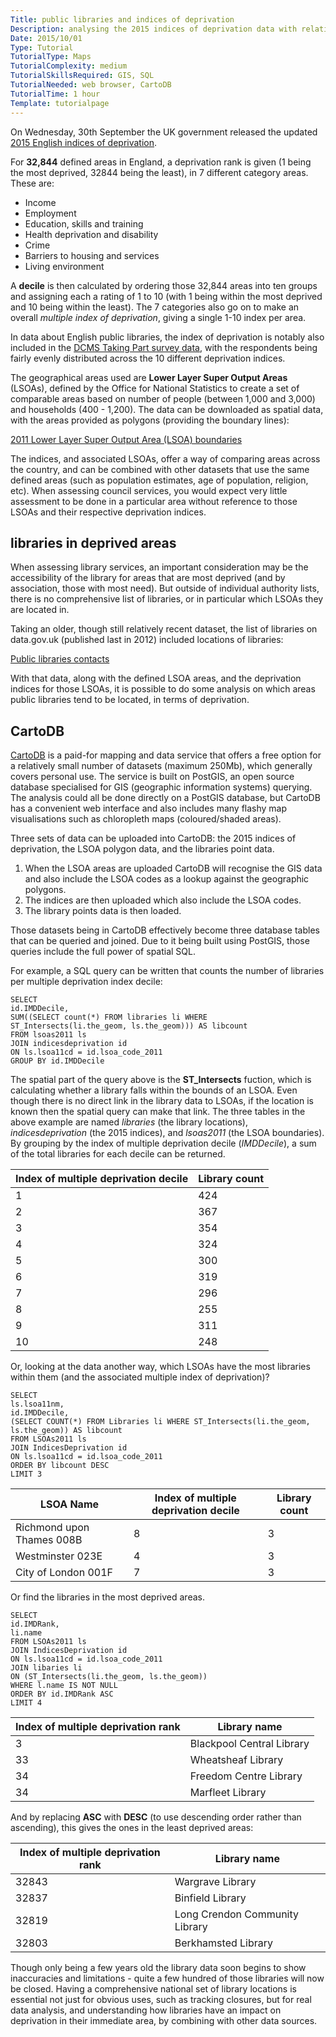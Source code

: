 ```yaml
---
Title: public libraries and indices of deprivation
Description: analysing the 2015 indices of deprivation data with relation to lower layer super output areas and the location of libraries
Date: 2015/10/01
Type: Tutorial
TutorialType: Maps
TutorialComplexity: medium
TutorialSkillsRequired: GIS, SQL
TutorialNeeded: web browser, CartoDB
TutorialTime: 1 hour
Template: tutorialpage
---
```


On Wednesday, 30th September the UK government released the updated [2015 English indices of deprivation](https://www.gov.uk/government/statistics/english-indices-of-deprivation-2015). 

For **32,844** defined areas in England, a deprivation rank is given (1 being the most deprived, 32844 being the least), in 7 different category areas.  These are:

- Income
- Employment
- Education, skills and training
- Health deprivation and disability
- Crime
- Barriers to housing and services
- Living environment

A **decile** is then calculated by ordering those 32,844 areas into ten groups and assigning each a rating of 1 to 10 (with 1 being within the most deprived and 10 being within the least).  The 7 categories also go on to make an overall *multiple index of deprivation*, giving a single 1-10 index per area.

In data about English public libraries, the index of deprivation is notably also included in the [DCMS Taking Part survey data](https://www.gov.uk/government/statistics/taking-part-201516-quarter-2-statistical-release), with the respondents being fairly evenly distributed across the 10 different deprivation indices.

The geographical areas used are **Lower Layer Super Output Areas** (LSOAs), defined by the Office for National Statistics to create a set of comparable areas based on number of people (between 1,000 and 3,000) and households (400 - 1,200).  The data can be downloaded as spatial data, with the areas provided as polygons (providing the boundary lines):

[2011 Lower Layer Super Output Area (LSOA) boundaries](http://www.ons.gov.uk/ons/guide-method/geography/products/census/spatial/2011/index.html)

The indices, and associated LSOAs, offer a way of comparing areas across the country, and can be combined with other datasets that use the same defined areas (such as population estimates, age of population, religion, etc).  When assessing council services, you would expect very little assessment to be done in a particular area without reference to those LSOAs and their respective deprivation indices.

## libraries in deprived areas

When assessing library services, an important consideration may be the accessibility of the library for areas that are most deprived (and by association, those with most need).  But outside of individual authority lists, there is no comprehensive list of libraries, or in particular which LSOAs they are located in.

Taking an older, though still relatively recent dataset, the list of libraries on data.gov.uk (published last in 2012) included locations of libraries:

[Public libraries contacts](https://data.gov.uk/dataset/uk-public-library-contacts-14032012)

With that data, along with the defined LSOA areas, and the deprivation indices for those LSOAs, it is possible to do some analysis on which areas public libraries tend to be located, in terms of deprivation.

## CartoDB

[CartoDB](https://cartodb.com/) is a paid-for mapping and data service that offers a free option for a relatively small number of datasets (maximum 250Mb), which generally covers personal use.  The service is built on PostGIS, an open source database specialised for GIS (geographic information systems) querying.  The analysis could all be done directly on a PostGIS database, but CartoDB has a convenient web interface and also includes many flashy map visualisations such as chloropleth maps (coloured/shaded areas).

Three sets of data can be uploaded into CartoDB:  the 2015 indices of deprivation, the LSOA polygon data, and the libraries point data.

1. When the LSOA areas are uploaded CartoDB will recognise the GIS data and also include the LSOA codes as a lookup against the geographic polygons.
2. The indices are then uploaded which also include the LSOA codes.
3. The library points data is then loaded.

Those datasets being in CartoDB effectively become three database tables that can be queried and joined.  Due to it being built using PostGIS, those queries include the full power of spatial SQL.

For example, a SQL query can be written that counts the number of libraries per multiple deprivation index decile:

<pre class="prettyprint linenums lang-sql">
<code>SELECT 
id.IMDDecile,
SUM((SELECT count(*) FROM libraries li WHERE ST_Intersects(li.the_geom, ls.the_geom))) AS libcount
FROM lsoas2011 ls
JOIN indicesdeprivation id
ON ls.lsoa11cd = id.lsoa_code_2011
GROUP BY id.IMDDecile</code>
</pre>

The spatial part of the query above is the **ST_Intersects** fuction, which is calculating whether a library falls within the bounds of an LSOA.  Even though there is no direct link in the library data to LSOAs, if the location is known then the spatial query can make that link.  The three tables in the above example are named *libraries* (the library locations), *indicesdeprivation* (the 2015 indices), and *lsoas2011* (the LSOA boundaries).  By grouping by the index of multiple deprivation decile (*IMDDecile*), a sum of the total libraries for each decile can be returned.

<table class="table table-striped table-nonfluid">
<thead>
<tr class="info"><th>Index of multiple deprivation decile</th><th>Library count</th></tr>
</thead>
<tbody>
<tr><td>1</td><td>424</td></tr>
<tr><td>2</td><td>367</td></tr>
<tr><td>3</td><td>354</td></tr>
<tr><td>4</td><td>324</td></tr>
<tr><td>5</td><td>300</td></tr>
<tr><td>6</td><td>319</td></tr>
<tr><td>7</td><td>296</td></tr>
<tr><td>8</td><td>255</td></tr>
<tr><td>9</td><td>311</td></tr>
<tr><td>10</td><td>248</td></tr>
</tbody>
</table>

Or, looking at the data another way, which LSOAs have the most libraries within them (and the associated multiple index of deprivation)?

<pre class="prettyprint linenums lang-sql">
<code>SELECT
ls.lsoa11nm,
id.IMDDecile,
(SELECT COUNT(*) FROM Libraries li WHERE ST_Intersects(li.the_geom, ls.the_geom)) AS libcount
FROM LSOAs2011 ls
JOIN IndicesDeprivation id
ON ls.lsoa11cd = id.lsoa_code_2011
ORDER BY libcount DESC
LIMIT 3</code>
</pre>

<table class="table table-striped table-nonfluid">
<thead>
<tr class="info"><th>LSOA Name</th><th>Index of multiple deprivation decile</th><th>Library count</th></tr>
</thead>
<tbody>
<tr><td>Richmond upon Thames 008B</td><td>8</td><td>3</td></tr>
<tr><td>Westminster 023E</td><td>4</td><td>3</td></tr>
<tr><td>City of London 001F</td><td>7</td><td>3</td></tr>
</tbody>
</table>

Or find the libraries in the most deprived areas.

<pre class="prettyprint linenums lang-sql">
<code>SELECT
id.IMDRank,
li.name
FROM LSOAs2011 ls
JOIN IndicesDeprivation id
ON ls.lsoa11cd = id.lsoa_code_2011
JOIN libaries li
ON (ST_Intersects(li.the_geom, ls.the_geom))
WHERE l.name IS NOT NULL
ORDER BY id.IMDRank ASC
LIMIT 4</code>
</pre>

<table class="table table-striped table-nonfluid">
<thead>
<tr class="info"><th>Index of multiple deprivation rank</th><th>Library name</th></tr>
</thead>
<tbody>
<tr><td>3</td><td>Blackpool Central Library</td></tr>
<tr><td>33</td><td>Wheatsheaf Library</td></tr>
<tr><td>34</td><td>Freedom Centre Library</td></tr>
<tr><td>34</td><td>Marfleet Library</td></tr>
</tbody>
</table>

And by replacing **ASC** with **DESC** (to use descending order rather than ascending), this gives the ones in the least deprived areas:

<table class="table table-striped table-nonfluid">
<thead>
<tr class="info"><th>Index of multiple deprivation rank</th><th>Library name</th></tr>
</thead>
<tbody>
<tr><td>32843</td><td>Wargrave Library</td></tr>
<tr><td>32837</td><td>Binfield Library</td></tr>
<tr><td>32819</td><td>Long Crendon Community Library</td></tr>
<tr><td>32803</td><td>Berkhamsted Library</td></tr>
</tbody>
</table>

Though only being a few years old the library data soon begins to show inaccuracies and limitations - quite a few hundred of those libraries will now be closed.  Having a comprehensive national set of library locations is essential not just for obvious uses, such as tracking closures, but for real data analysis, and understanding how libraries have an impact on deprivation in their immediate area, by combining with other data sources.